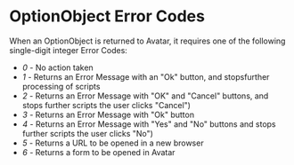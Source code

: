 # OptionObject Error Codes

When an OptionObject is returned to Avatar, it requires one of the following single-digit integer Error Codes:

* *0* - No action taken
* *1* - Returns an Error Message with an "Ok" button, and stopsfurther processing of scripts
* *2* - Returns an Error Message with "OK" and "Cancel" buttons, and stops further scripts the user clicks "Cancel")
* *3* - Returns an Error Message with "Ok" button
* *4* - Returns an Error Message with "Yes" and "No" buttons and stops further scripts the user clicks "No")
* *5* - Returns a URL to be opened in a new browser
* *6* - Returns a form to be opened in Avatar
